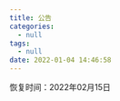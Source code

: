 ```yaml
---
title: 公告
categories:
  - null
tags:
  - null
date: 2022-01-04 14:46:58
---
```



恢复时间：2022年02月15日

